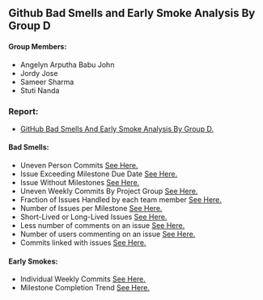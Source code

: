## Github Bad Smells and Early Smoke Analysis By Group D

#### Group Members:
* Angelyn Arputha Babu John
* Jordy Jose
* Sameer Sharma
* Stuti Nanda

### Report:
  * [GitHub Bad Smells And Early Smoke Analysis By Group D.](https://github.com/stutinanda/CSC-510-Project2-badsmells/blob/master/May1_report_GroupD.pdf)

#### Bad Smells:

  * Uneven Person Commits [See Here.](https://github.com/stutinanda/CSC-510-Project2-badsmells/tree/master/uneven_person_commits)
  * Issue Exceeding Milestone Due Date [See Here.](https://github.com/stutinanda/CSC-510-Project2-badsmells/tree/master/issue_exceeding_milestone_due_date)
  * Issue Without Milestones [See Here.](https://github.com/stutinanda/CSC-510-Project2-badsmells/tree/master/issue_without_milestones)
  * Uneven Weekly Commits By Project Group [See Here.](https://github.com/stutinanda/CSC-510-Project2-badsmells/tree/master/uneven_weekly_commits)
  * Fraction of Issues Handled by each team member [See Here.](https://github.com/stutinanda/CSC-510-Project2-badsmells/tree/master/bad_smell_detection_from_issues_data)
  * Number of Issues per Milestone [See Here.](https://github.com/stutinanda/CSC-510-Project2-badsmells/tree/master/bad_smell_detection_from_issues_data)
  * Short-Lived or Long-Lived Issues [See Here.](https://github.com/stutinanda/CSC-510-Project2-badsmells/tree/master/bad_smell_detection_from_issues_data)
  * Less number of comments on an issue [See Here.](https://github.com/stutinanda/CSC-510-Project2-badsmells/tree/master/bad_smell_detection_from_comments_data)
  * Number of users commenting on an issue  [See Here.](https://github.com/stutinanda/CSC-510-Project2-badsmells/tree/master/bad_smell_detection_from_comments_data)
  * Commits linked with issues  [See Here.](https://github.com/stutinanda/CSC-510-Project2-badsmells/tree/master/bad_smell_detection_from_comments_data)


#### Early Smokes:

 * Individual Weekly Commits [See Here.](https://github.com/stutinanda/CSC-510-Project2-badsmells/tree/master/early_smoke_individual_weekly_commits)
 * Milestone Completion Trend [See Here.](https://github.com/stutinanda/CSC-510-Project2-badsmells/tree/master/early_smoke_milestone_completion_trend)

